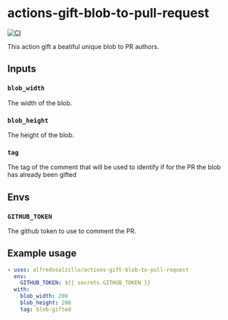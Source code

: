 # actions-gift-blob-to-pull-request
[![CI](https://github.com/alfredosalzillo/actions-gift-blob-to-pull-request/actions/workflows/CI.yml/badge.svg?branch=main)](https://github.com/alfredosalzillo/actions-gift-blob-to-pull-request/actions/workflows/CI.yml)

This action gift a beatiful unique blob to PR authors.

## Inputs

### `blob_width`

The width of the blob.

### `blob_height`

The height of the blob.

### `tag`

The tag of the comment that will be used to identify if for the PR the blob has already been gifted

## Envs

### `GITHUB_TOKEN`

The github token to use to comment the PR.

## Example usage

```yaml
- uses: alfredosalzillo/actions-gift-blob-to-pull-request
  env:
    GITHUB_TOKEN: ${{ secrets.GITHUB_TOKEN }}
  with:
    blob_width: 200
    blob_height: 200
    tag: blob-gifted
```
